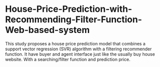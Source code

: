 # House-Price-Prediction-with-Recommending-Filter-Function-Web-based-system
 This study proposes a house price prediction model that combines a support vector regression (SVR) algorithm with a filtering recommender function. 
It have buyer and agent interface just like the usually buy house website. With a searching/filter function and prediction price.

